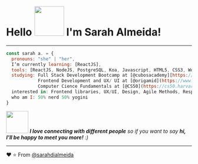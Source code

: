 <h1>Hello <img src="https://media.giphy.com/media/3LCP6RP2SlcaPh6YMe/giphy.gif" width="80">  I'm Sarah Almeida! </h1>

<hr>

```javascript
const sarah a. = {
  pronouns: "she" | "her",
  I’m currently learning: [ReactJS],
  tools: [ReactJS, NodeJS, PostgreSQL, Koa, Javascript, HTML5, CSS3, Wordpress, Git],
  studying: Full Stack Development Bootcamp at [@cubosacademy][https://cubos.academy/]
            Frontend Development and UX/ UI at [@origamid](https://www.origamid.com)
            Computer Cience Fundamentals at [@CS50](https://cs50.harvard.edu/x/2020/weeks/0/)
  interested in: Frontend libraries, UX/UI, Design, Agile Methods, Responsive Design, Project Management,           
  who am I: 50% nerd 50% yogini          
}
```

<img src="https://media.giphy.com/media/LnQjpWaON8nhr21vNW/giphy.gif" width="60"> <em><b>I love connecting with different people</b> so if you want to say <b>hi, I'll be happy to meet you more!</b> :)</em>

---

:heart: ⭐️ From [@sarahdialmeida](https://github.com/sarahdialmeida)
